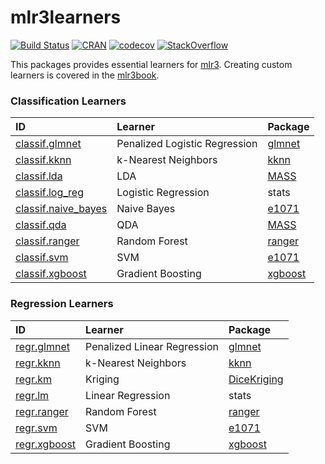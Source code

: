 # mlr3learners

[![Build Status](https://travis-ci.org/mlr-org/mlr3learners.svg?branch=master)](https://travis-ci.org/mlr-org/mlr3learners)
[![CRAN](https://www.r-pkg.org/badges/version/mlr3learners)](https://cran.r-project.org/package=mlr3learners)
[![codecov](https://codecov.io/gh/mlr-org/mlr3learners/branch/master/graph/badge.svg)](https://codecov.io/gh/mlr-org/mlr3learners)
[![StackOverflow](https://img.shields.io/badge/stackoverflow-mlr3-orange.svg)](https://stackoverflow.com/questions/tagged/mlr3)

This packages provides essential learners for [mlr3](https://mlr3.mlr-org.com).
Creating custom learners is covered in the [mlr3book](https://mlr3book.mlr-org.com).


### Classification Learners

| ID                                                                                              | Learner                          | Package                                                |
| :---------------------------------------------------------------------------------------------- | :------------------------------- | :----------------------------------------------------- |
| [classif.glmnet](https://mlr3learners.mlr-org.com/reference/LearnerClassifGlmnet.html)          | Penalized Logistic Regression    | [glmnet](https://cran.r-project.org/package=glmnet)    |
| [classif.kknn](https://mlr3learners.mlr-org.com/reference/LearnerClassifKKNN.html)              | k-Nearest Neighbors              | [kknn](https://cran.r-project.org/package=kknn)        |
| [classif.lda](https://mlr3learners.mlr-org.com/reference/LearnerClassifLDA.html)                | LDA                              | [MASS](https://cran.r-project.org/package=MASS)        |
| [classif.log_reg](https://mlr3learners.mlr-org.com/reference/LearnerClassifLogReg.html)         | Logistic Regression              | stats                                                  |
| [classif.naive_bayes](https://mlr3learners.mlr-org.com/reference/LearnerClassifNaiveBayes.html) | Naive Bayes                      | [e1071](https://cran.r-project.org/package=e1071)      |
| [classif.qda](https://mlr3learners.mlr-org.com/reference/LearnerClassifQDA.html)                | QDA                              | [MASS](https://cran.r-project.org/package=MASS)        |
| [classif.ranger](https://mlr3learners.mlr-org.com/reference/LearnerClassifRanger.html)          | Random Forest                    | [ranger](https://cran.r-project.org/package=ranger)    |
| [classif.svm](https://mlr3learners.mlr-org.com/reference/LearnerClassifSVM.html)                | SVM                              | [e1071](https://cran.r-project.org/package=e1071)      |
| [classif.xgboost](https://mlr3learners.mlr-org.com/reference/LearnerClassifXgboost.html)        | Gradient Boosting                | [xgboost](https://cran.r-project.org/package=xgboost)  |

### Regression Learners

| ID                                                                                 | Learner                          | Package                                                       |
| :--------------------------------------------------------------------------------- | :------------------------------- | :------------------------------------------------------------ |
| [regr.glmnet](https://mlr3learners.mlr-org.com/reference/LearnerRegrGlmnet.html)   | Penalized Linear Regression      | [glmnet](https://cran.r-project.org/package=glmnet)           |
| [regr.kknn](https://mlr3learners.mlr-org.com/reference/LearnerRegrKKNN.html)       | k-Nearest Neighbors              | [kknn](https://cran.r-project.org/package=kknn)               |
| [regr.km](https://mlr3learners.mlr-org.com/reference/LearnerRegrKM.html)           | Kriging                          | [DiceKriging](https://cran.r-project.org/package=DiceKriging) |
| [regr.lm](https://mlr3learners.mlr-org.com/reference/LearnerRegrLM.html)           | Linear Regression                | stats                                                         |
| [regr.ranger](https://mlr3learners.mlr-org.com/reference/LearnerRegrRanger.html)   | Random Forest                    | [ranger](https://cran.r-project.org/package=ranger)           |
| [regr.svm](https://mlr3learners.mlr-org.com/reference/LearnerRegrSVM.html)         | SVM                              | [e1071](https://cran.r-project.org/package=e1071)             |
| [regr.xgboost](https://mlr3learners.mlr-org.com/reference/LearnerRegrXgboost.html) | Gradient Boosting                | [xgboost](https://cran.r-project.org/package=xgboost)         |

